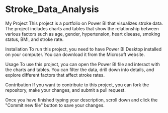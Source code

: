 # Stroke_Data_Analysis
My Project
This project is a portfolio on Power BI that visualizes stroke data. The project includes charts and tables that show the relationship between various factors such as age, gender, hypertension, heart disease, smoking status, BMI, and stroke rate.

Installation
To run this project, you need to have Power BI Desktop installed on your computer. You can download it from the Microsoft website.

Usage
To use this project, you can open the Power BI file and interact with the charts and tables. You can filter the data, drill down into details, and explore different factors that affect stroke rates.

Contribution
If you want to contribute to this project, you can fork the repository, make your changes, and submit a pull request.

Once you have finished typing your description, scroll down and click the "Commit new file" button to save your changes.
